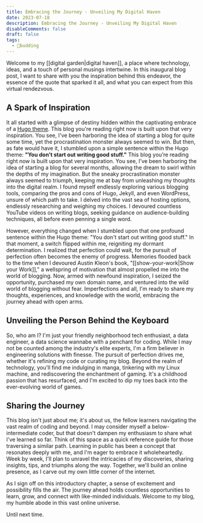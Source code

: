 ```yaml
---
title: Embracing the Journey - Unveiling My Digital Haven
date: 2023-07-18
description: Embracing the Journey - Unveiling My Digital Haven
disableComments: false
draft: false
tags:
  - 🌿budding
---
```


Welcome to my [[digital garden|digital haven]], a place where technology, ideas, and a touch of personal musings intertwine. In this inaugural blog post, I want to share with you the inspiration behind this endeavor, the essence of the quote that sparked it all, and what you can expect from this virtual rendezvous.

## A Spark of Inspiration

It all started with a glimpse of destiny hidden within the captivating embrace of a [Hugo theme](https://github.com/zerostaticthemes/hugo-winston-theme). This blog you're reading right now is built upon that very inspiration. You see, I've been harboring the idea of starting a blog for quite some time, yet the procrastination monster always seemed to win. But then, as fate would have it, I stumbled upon a simple sentence within the Hugo theme: **"You don't start out writing good stuff."** This blog you’re reading right now is built upon that very inspiration. You see, I’ve been harboring the idea of starting a blog for several months, allowing the dream to swirl within the depths of my imagination. But the sneaky procrastination monster always seemed to triumph, keeping me at bay from unleashing my thoughts into the digital realm. I found myself endlessly exploring various blogging tools, comparing the pros and cons of Hugo, Jekyll, and even WordPress, unsure of which path to take. I delved into the vast sea of hosting options, endlessly researching and weighing my choices. I devoured countless YouTube videos on writing blogs, seeking guidance on audience-building techniques, all before even penning a single word.

However, everything changed when I stumbled upon that one profound sentence within the Hugo theme: "You don't start out writing good stuff." In that moment, a switch flipped within me, reigniting my dormant determination. I realized that perfection could wait, for the pursuit of perfection often becomes the enemy of progress. Memories flooded back to the time when I devoured Austin Kleon's book, "[[show-your-work|Show your Work]]," a wellspring of motivation that almost propelled me into the world of blogging. Now, armed with newfound inspiration, I seized the opportunity, purchased my own domain name, and ventured into the wild world of blogging without fear. Imperfections and all, I'm ready to share my thoughts, experiences, and knowledge with the world, embracing the journey ahead with open arms.

## Unveiling the Person Behind the Keyboard

So, who am I? I'm just your friendly neighborhood tech enthusiast, a data engineer, a data science wannabe with a penchant for coding. While I may not be counted among the industry's elite experts, I'm a firm believer in engineering solutions with finesse. The pursuit of perfection drives me, whether it's refining my code or curating my blog. Beyond the realm of technology, you'll find me indulging in manga, tinkering with my Linux machine, and rediscovering the enchantment of gaming. It's a childhood passion that has resurfaced, and I'm excited to dip my toes back into the ever-evolving world of games.

## Sharing the Journey

This blog isn't just about me; it's about us, the fellow learners navigating the vast realm of coding and beyond. I may consider myself a below-intermediate coder, but that doesn't dampen my enthusiasm to share what I've learned so far. Think of this space as a quick reference guide for those traversing a similar path. Learning in public has been a concept that resonates deeply with me, and I'm eager to embrace it wholeheartedly. Week by week, I'll plan to unravel the intricacies of my discoveries, sharing insights, tips, and triumphs along the way. Together, we'll build an online presence, as I carve out my own little corner of the internet.

As I sign off on this introductory chapter, a sense of excitement and possibility fills the air. The journey ahead holds countless opportunities to learn, grow, and connect with like-minded individuals. Welcome to my blog, my humble abode in this vast online universe.

Until next time.
